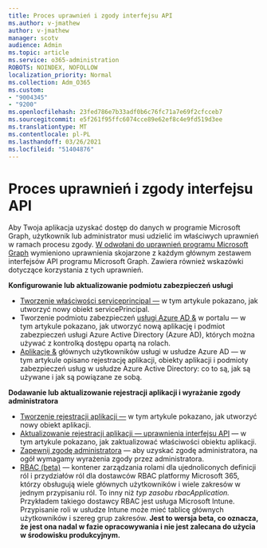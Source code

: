 ```yaml
---
title: Proces uprawnień i zgody interfejsu API
ms.author: v-jmathew
author: v-jmathew
manager: scotv
audience: Admin
ms.topic: article
ms.service: o365-administration
ROBOTS: NOINDEX, NOFOLLOW
localization_priority: Normal
ms.collection: Adm_O365
ms.custom:
- "9004345"
- "9200"
ms.openlocfilehash: 23fed786e7b33adf0b6c76fc71a7e69f2cfcceb7
ms.sourcegitcommit: e5f261f95ffc6074cce89e62ef8c4e9fd519d3ee
ms.translationtype: MT
ms.contentlocale: pl-PL
ms.lasthandoff: 03/26/2021
ms.locfileid: "51404876"
---
```

# <a name="api-permissions-and-consent-process"></a>Proces uprawnień i zgody interfejsu API

Aby Twoja aplikacja uzyskać dostęp do danych w programie Microsoft Graph, użytkownik lub administrator musi udzielić im właściwych uprawnień w ramach procesu zgody. [W odwołani do uprawnień programu Microsoft Graph](https://docs.microsoft.com/graph/permissions-reference) wymieniono uprawnienia skojarzone z każdym głównym zestawem interfejsów API programu Microsoft Graph. Zawiera również wskazówki dotyczące korzystania z tych uprawnień.

**Konfigurowanie lub aktualizowanie podmiotu zabezpieczeń usługi**

- [Tworzenie właściwości serviceprincipal —](https://docs.microsoft.com/graph/api/serviceprincipal-post-serviceprincipals) w tym artykule pokazano, jak utworzyć nowy obiekt servicePrincipal.
- Tworzenie podmiotu zabezpieczeń [usługi Azure AD &](https://docs.microsoft.com/azure/active-directory/develop/howto-create-service-principal-portal) w portalu — w tym artykule pokazano, jak utworzyć nową aplikację i podmiot zabezpieczeń usługi Azure Active Directory (Azure AD), których można używać z kontrolką dostępu opartą na rolach.
- [Aplikacje &](https://docs.microsoft.com/azure/active-directory/develop/app-objects-and-service-principals) głównych użytkowników usługi w usłudze Azure AD — w tym artykule opisano rejestrację aplikacji, obiekty aplikacji i podmioty zabezpieczeń usług w usłudze Azure Active Directory: co to są, jak są używane i jak są powiązane ze sobą.

**Dodawanie lub aktualizowanie rejestracji aplikacji i wyrażanie zgody administratora**

- [Tworzenie rejestracji aplikacji —](https://docs.microsoft.com/graph/api/application-post-applications) w tym artykule pokazano, jak utworzyć nowy obiekt aplikacji.
- [Aktualizowanie rejestracji aplikacji — uprawnienia interfejsu API](https://docs.microsoft.com/graph/api/application-update) — w tym artykule pokazano, jak zaktualizować właściwości obiektu aplikacji.
- [Zapewnij zgodę administratora](https://docs.microsoft.com/graph/security-authorization#grant-permissions-to-an-application) — aby uzyskać zgodę administratora, na ogół wymagamy wyrażenia zgody przez administratora.
- [RBAC (beta)](https://docs.microsoft.com/graph/api/resources/rbacapplicationmultiple) — kontener zarządzania rolami dla ujednoliconych definicji ról i przydziałów ról dla dostawców RBAC platformy Microsoft 365, którzy obsługują wiele głównych użytkowników i wiele zakresów w jednym przypisaniu ról. To inny niż *typ zasobu rbacApplication.* Przykładem takiego dostawcy RBAC jest usługa Microsoft Intune. Przypisanie roli w usłudze Intune może mieć tablicę głównych użytkowników i szereg grup zakresów. **Jest to wersja beta, co oznacza, że jest ona nadal w fazie opracowywania i nie jest zalecana do użycia w środowisku produkcyjnym.**
